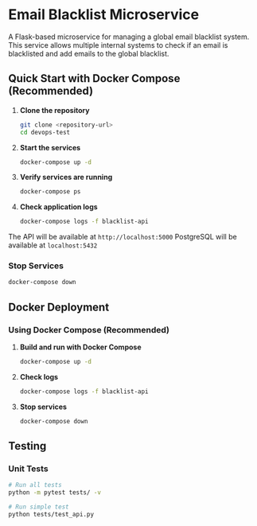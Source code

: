 # Email Blacklist Microservice

A Flask-based microservice for managing a global email blacklist system. This service allows multiple internal systems to check if an email is blacklisted and add emails to the global blacklist.


## Quick Start with Docker Compose (Recommended)

1. **Clone the repository**
   ```bash
   git clone <repository-url>
   cd devops-test
   ```

2. **Start the services**
   ```bash
   docker-compose up -d
   ```

3. **Verify services are running**
   ```bash
   docker-compose ps
   ```

4. **Check application logs**
   ```bash
   docker-compose logs -f blacklist-api
   ```

The API will be available at `http://localhost:5000`
PostgreSQL will be available at `localhost:5432`

### Stop Services
```bash
docker-compose down
```

## Docker Deployment

### Using Docker Compose (Recommended)

1. **Build and run with Docker Compose**
   ```bash
   docker-compose up -d
   ```

2. **Check logs**
   ```bash
   docker-compose logs -f blacklist-api
   ```

3. **Stop services**
   ```bash
   docker-compose down
   ```

## Testing

### Unit Tests
```bash
# Run all tests
python -m pytest tests/ -v

# Run simple test
python tests/test_api.py
```

